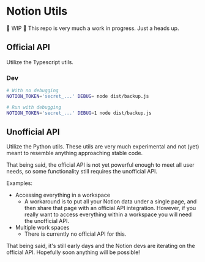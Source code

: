 # Notion Utils

🚧 WIP 🚧  This repo is very much a work in progress. Just a heads up.

## Official API

Utilize the Typescript utils.

### Dev

```sh
# With no debugging
NOTION_TOKEN='secret_...' DEBUG= node dist/backup.js

# Run with debugging
NOTION_TOKEN='secret_...' DEBUG=1 node dist/backup.js
```

## Unofficial API

Utilize the Python utils. These utils are very much experimental and not (yet) meant to resemble anything approaching stable code.

That being said, the official API is not yet powerful enough to meet all user needs, so some functionality still requires the unofficial API.

Examples:

* Accessing everything in a workspace
  * A workaround is to put all your Notion data under a single page, and then share that page with an official API integration. However, if you really want to access everything within a workspace you will need the unofficial API.
* Multiple work spaces
  * There is currently no official API for this.
  
That being said, it's still early days and the Notion devs are iterating on the official API. Hopefully soon anything will be possible!
